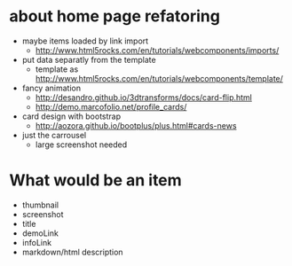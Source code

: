 # about home page refatoring
* maybe items loaded by link import
  * http://www.html5rocks.com/en/tutorials/webcomponents/imports/
* put data separatly from the template
  * template as http://www.html5rocks.com/en/tutorials/webcomponents/template/
* fancy animation
  * http://desandro.github.io/3dtransforms/docs/card-flip.html
  * http://demo.marcofolio.net/profile_cards/
* card design with bootstrap
  * http://aozora.github.io/bootplus/plus.html#cards-news
* just the carrousel
  * large screenshot needed
  
# What would be an item
* thumbnail
* screenshot
* title
* demoLink
* infoLink
* markdown/html description